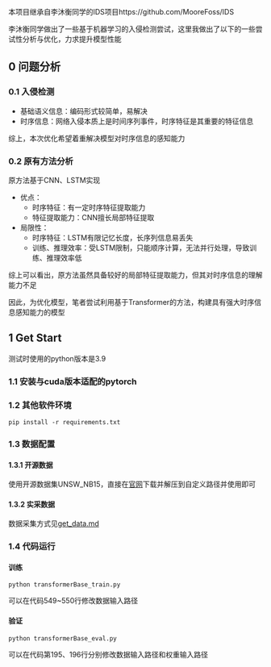 本项目继承自李沐衡同学的IDS项目https://github.com/MooreFoss/IDS

李沐衡同学做出了一些基于机器学习的入侵检测尝试，这里我做出了以下的一些尝试性分析与优化，力求提升模型性能

## 0 问题分析

### 0.1 入侵检测

- 基础语义信息：编码形式较简单，易解决
- 时序信息：网络入侵本质上是时间序列事件，时序特征是其重要的特征信息

综上，本次优化希望着重解决模型对时序信息的感知能力

### 0.2 原有方法分析

原方法基于CNN、LSTM实现

- 优点：
  - 时序特征：有一定时序特征提取能力
  - 特征提取能力：CNN擅长局部特征提取
- 局限性：
  - 时序特征：LSTM有限记忆长度，长序列信息易丢失
  - 训练、推理效率：受LSTM限制，只能顺序计算，无法并行处理，导致训练、推理效率低

综上可以看出，原方法虽然具备较好的局部特征提取能力，但其对时序信息的理解能力不足



因此，为优化模型，笔者尝试利用基于Transformer的方法，构建具有强大时序信息感知能力的模型



## 1 Get Start

测试时使用的python版本是3.9

### 1.1 安装与cuda版本适配的pytorch

### 1.2 其他软件环境

```
pip install -r requirements.txt
```

### 1.3 数据配置

#### 1.3.1 开源数据

使用开源数据集UNSW_NB15，直接在[官网](https://www.kaggle.com/datasets/mrwellsdavid/unsw-nb15?select=UNSW_NB15_testing-set.csv)下载并解压到自定义路径并使用即可

#### 1.3.2 实采数据

数据采集方式见[get_data.md](https://github.com/bhsh0112/IDS/blob/main/get_data.md)

### 1.4 代码运行

#### 训练

```
python transformerBase_train.py
```

可以在代码549~550行修改数据输入路径

#### 验证

```
python transformerBase_eval.py
```

可以在代码第195、196行分别修改数据输入路径和权重输入路径

